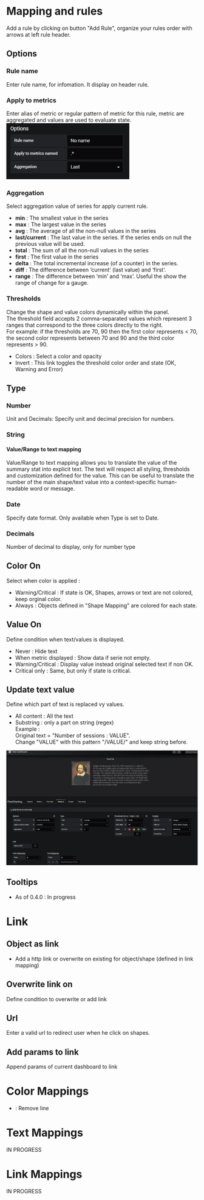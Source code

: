# Mapping and rules
Add a rule by clicking on button "Add Rule", organize your rules order with arrows at left rule header.

## Options
### Rule name
  Enter rule name, for infomation. It display on header rule.

### Apply to metrics 
  Enter alias of metric or regular pattern of metric for this rule, metric are aggregated and values are used to evaluate state.  
  ![Metrics name example](images/mp_metrics_name.png)

### Aggregation
  Select aggregation value of series for apply current rule.

  - **min** : The smallest value in the series
  - **max** : The largest value in the series
  - **avg** : The average of all the non-null values in the series
  - **last/current** : The last value in the series. If the series ends on null the previous value will be used.
  - **total** : The sum of all the non-null values in the series
  - **first** : The first value in the series
  - **delta** : The total incremental increase (of a counter) in the series.
  - **diff** : The difference between ‘current’ (last value) and ‘first’.
  - **range** : The difference between ‘min’ and ‘max’. Useful the show the range of change for a gauge.

### Thresholds
  Change the shape and value colors dynamically within the panel.  
  The threshold field accepts 2 comma-separated values which represent 3 ranges that correspond to the three colors directly to the right.  
  For example: if the thresholds are 70, 90 then the first color represents < 70, the second color represents between 70 and 90 and the third color represents > 90.

  - Colors : Select a color and opacity
  - Invert : This link toggles the threshold color order and state (OK, Warning and Error)

## Type
### Number
  Unit and Decimals: Specify unit and decimal precision for numbers.

### String
#### Value/Range to text mapping
  Value/Range to text mapping allows you to translate the value of the summary stat into explicit text. The text will respect all styling, thresholds and customization defined for the value. This can be useful to translate the number of the main shape/text value into a context-specific human-readable word or message.

### Date
  Specify date format. Only available when Type is set to Date.

### Decimals
  Number of decimal to display, only for number type

## Color On
  Select when color is applied :
  - Warning/Critical : If state is OK, Shapes, arrows or text are not colored, keep orginal color.
  - Always : Objects defined in "Shape Mapping" are colored for each state.

## Value On
  Define condition when text/values is displayed.
  - Never : Hide text
  - When metric displayed : Show data if serie not empty.
  - Warning/Critical : Display value instead original selected text if non OK.
  - Critical only : Same, but only if state is critical.

## Update text value
  Define which part of text is replaced vy values.
  - All content : All the text
  - Substring : only a part on string (regex)  
      Example :  
        Original text = "Number of sessions : VALUE".  
        Change "VALUE" with this pattern "/VALUE/" and keep string before.  

![See full example animation](images/example_text_pattern.png)


## Tooltips
  - As of 0.4.0 : In progress

# Link

## Object as link
  - Add a http link or overwrite on existing for object/shape (defined in link mapping)

## Overwrite link on
Define condition to overwrite or add link

## Url
Enter a valid url to redirect user when he click on shapes.

## Add params to link
Append params of current dashboard to link

# Color Mappings
  - <i class="fa fa-w fa-remove"></i> : Remove line

# Text Mappings
IN PROGRESS

# Link Mappings
IN PROGRESS